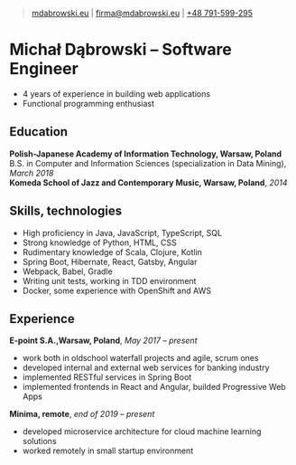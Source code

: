 > [mdabrowski.eu](https://mdabrowski.eu) | [firma@mdabrowski.eu](mailto:firma@mdabrowski.eu) | [+48 791-599-295](tel:+48791599295)

# Michał Dąbrowski &ndash; Software Engineer
* 4 years of experience in building web applications
* Functional programming enthusiast

## Education
**Polish-Japanese Academy of Information Technology, Warsaw, Poland**
&nbsp;&nbsp; B.S. in Computer and Information Sciences (specialization in Data Mining), *March 2018*  
**Komeda School of Jazz and Contemporary Music, Warsaw, Poland**, *2014*

## Skills, technologies
* High proficiency in Java, JavaScript, TypeScript, SQL
* Strong knowledge of Python, HTML, CSS
* Rudimentary knowledge of Scala, Clojure, Kotlin
* Spring Boot, Hibernate, React, Gatsby, Angular
* Webpack, Babel, Gradle
* Writing unit tests, working in TDD environment
* Docker, some experience with OpenShift and AWS

## Experience
**E-point S.A.,Warsaw, Poland**, *May 2017 &ndash; present*
* work both in oldschool waterfall projects and agile, scrum ones
* developed internal and external web services for banking industry
* implemented RESTful services in Spring Boot
* implemented frontends in React and Angular, builded Progressive Web Apps

**Minima, remote**, *end of 2019 &ndash; present*
* developed microservice architecture for cloud machine learning solutions
* worked remotely in small startup environment
